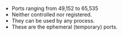 - Ports ranging from 49,152 to 65,535
- Neither controlled nor registered.
- They can be used by any process.
- These are the ephemeral (temporary) ports.

